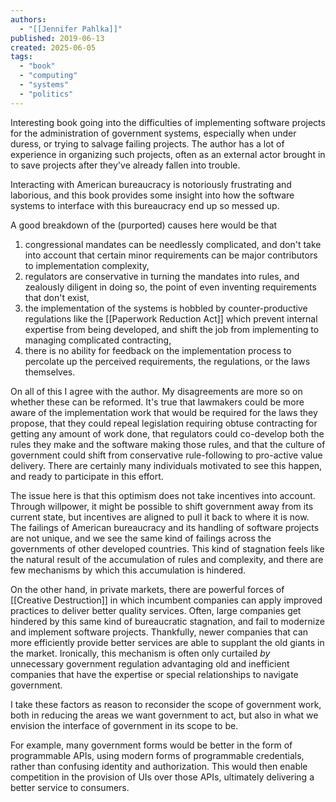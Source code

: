 ```yaml
---
authors:
  - "[[Jennifer Pahlka]]"
published: 2019-06-13
created: 2025-06-05
tags:
  - "book"
  - "computing"
  - "systems"
  - "politics"
---
```

Interesting book going into the difficulties of implementing software projects for the administration of government systems, especially when under duress, or trying to salvage failing projects. The author has a lot of experience in organizing such projects, often as an external actor brought in to save projects after they've already fallen into trouble.

Interacting with American bureaucracy is notoriously frustrating and laborious, and this book provides some insight into how the software systems to interface with this bureaucracy end up so messed up.

A good breakdown of the (purported) causes here would be that
1. congressional mandates can be needlessly complicated, and don't take into account that certain minor requirements can be major contributors to implementation complexity,
2. regulators are conservative in turning the mandates into rules, and zealously diligent in doing so, the point of even inventing requirements that don't exist,
3. the implementation of the systems is hobbled by counter-productive regulations like the [[Paperwork Reduction Act]] which prevent internal expertise from being developed, and shift the job from implementing to managing complicated contracting,
4. there is no ability for feedback on the implementation process to percolate up the perceived requirements, the regulations, or the laws themselves.

On all of this I agree with the author. My disagreements are more so on whether these can be reformed. It's true that lawmakers could be more aware of the implementation work that would be required for the laws they propose, that they could repeal legislation requiring obtuse contracting for getting any amount of work done, that regulators could co-develop both the rules they make and the software making those rules, and that the culture of government could shift from conservative rule-following to pro-active value delivery. There are certainly many individuals motivated to see this happen, and ready to participate in this effort.

The issue here is that this optimism does not take incentives into account. Through willpower, it might be possible to shift government away from its current state, but incentives are aligned to pull it back to where it is now. The failings of American bureaucracy and its handling of software projects are not unique, and we see the same kind of failings across the governments of other developed countries. This kind of stagnation feels like the natural result of the accumulation of rules and complexity, and there are few mechanisms by which this accumulation is hindered.

On the other hand, in private markets, there are powerful forces of [[Creative Destruction]] in which incumbent companies can apply improved practices to deliver better quality services. Often, large companies get hindered by this same kind of bureaucratic stagnation, and fail to modernize and implement software projects. Thankfully, newer companies that can more efficiently provide better services are able to supplant the old giants in the market. Ironically, this mechanism is often only curtailed *by* unnecessary government regulation advantaging old and inefficient companies that have the expertise or special relationships to navigate government.

I take these factors as reason to reconsider the scope of government work, both in reducing the areas we want government to act, but also in what we envision the interface of government in its scope to be.

For example, many government forms would be better in the form of programmable APIs, using modern forms of programmable credentials, rather than confusing identity and authorization. This would then enable competition in the provision of UIs over those APIs, ultimately delivering a better service to consumers.